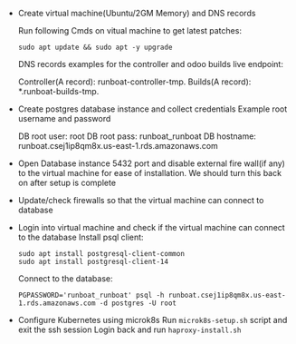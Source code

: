 - Create virtual machine(Ubuntu/2GM Memory) and DNS records

    Run following Cmds on vitual machine to get latest patches:
    ```
    sudo apt update && sudo apt -y upgrade
    ```

    DNS records examples for the controller and odoo builds live endpoint:

    Controller(A record): runboat-controller-tmp.<base domain> <IP>
    Builds(A record): *.runboat-builds-tmp.<base domain> <IP>

- Create postgres database instance and collect credentials
    Example root username and password

    DB root user: root
    DB root pass: runboat_runboat
    DB hostname:  runboat.csej1ip8qm8x.us-east-1.rds.amazonaws.com

- Open Database instance 5432 port and disable external fire wall(if any) to the virtual machine for ease of installation. We should turn this back on after setup is complete

- Update/check firewalls so that the virtual machine can connect to database

- Login into virtual machine and check if the virtual machine can connect to the database
    Install psql client:
    ```
    sudo apt install postgresql-client-common
    sudo apt install postgresql-client-14
    ```
    Connect to the database:
    ```
    PGPASSWORD='runboat_runboat' psql -h runboat.csej1ip8qm8x.us-east-1.rds.amazonaws.com -d postgres -U root
    ```
- Configure Kubernetes using microk8s
  Run `microk8s-setup.sh` script and exit the ssh session
  Login back and run `haproxy-install.sh`